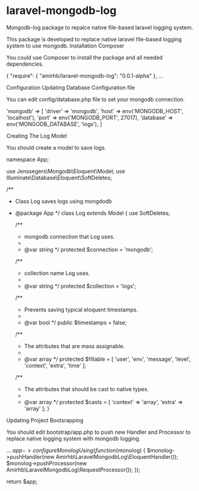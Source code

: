 # laravel-mongodb-log
Mongodb-log package to repalce native file-based laravel logging system.

This package is developed to replace native laravel file-based logging system to use mongodb.
Installation
Composer

You could use Composer to install the package and all needed dependencies.

{
  "require": {
    "amirhb/laravel-mongodb-log": "0.0.1-alpha"
  },
...

Configuration
Updating Database Configuration file

You can edit config/database.php file to set your mongodb connection.

'mongodb' => [
            'driver'   => 'mongodb',
            'host'     => env('MONGODB_HOST', 'localhost'),
            'port'     => env('MONGODB_PORT', 27017),
            'database' => env('MONGODB_DATABASE', 'logs'),
        ]

Creating The Log Model

You should create a model to save logs.

namespace App;

use Jenssegers\Mongodb\Eloquent\Model;
use Illuminate\Database\Eloquent\SoftDeletes;

/**
 * Class Log saves logs using mongdodb
 * @package App
 */
class Log extends Model {
    use SoftDeletes;

    /**
     * mongodb connection that Log uses.
     *
     * @var string
     */
    protected $connection = 'mongodb';

    /**
     * collection name Log uses.
     *
     * @var string
     */
    protected $collection = 'logs';

    /**
     * Prevents saving typical eloquent timestamps.
     *
     * @var bool
     */
    public $timestamps = false;

    /**
     * The attributes that are mass assignable.
     *
     * @var array
     */
    protected $fillable = [
        'user',
        'env',
        'message',
        'level',
        'context',
        'extra',
        'time'
    ];

    /**
     * The attributes that should be cast to native types.
     *
     * @var array
     */
    protected $casts = [
        'context' => 'array',
        'extra'   => 'array'
    ];
}

Updating Project Bootsrapping

You should edit bootstrap/app.php to push new Handler and Processor to replace native logging system with mongodb logging.

...
$app->configureMonologUsing(function ($monolog) {
    $monolog->pushHandler(new Amirhb\LaravelMongodbLog\EloquentHandler());
    $monolog->pushProcessor(new Amirhb\LaravelMongodbLog\RequestProcessor());
});

return $app;

